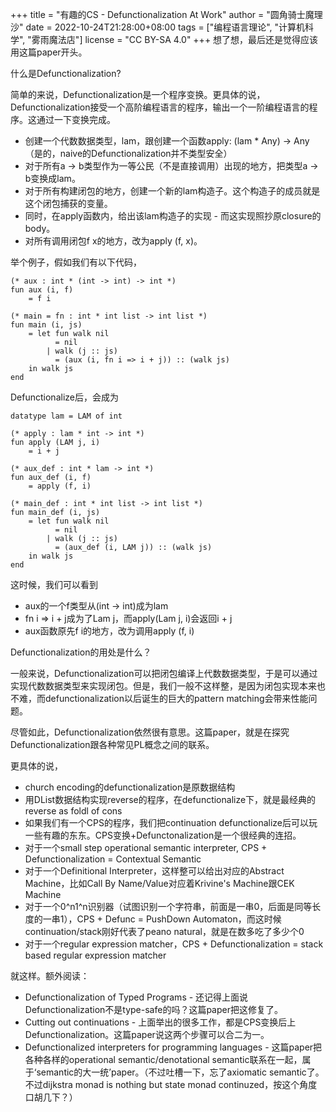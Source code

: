 +++
title = "有趣的CS - Defunctionalization At Work"
author = "圆角骑士魔理沙"
date = 2022-10-24T21:28:00+08:00
tags = ["编程语言理论", "计算机科学", "雾雨魔法店"]
license = "CC BY-SA 4.0"
+++
想了想，最后还是觉得应该用这篇paper开头。

什么是Defunctionalization?

简单的来说，Defunctionalization是一个程序变换。更具体的说，Defunctionalization接受一个高阶编程语言的程序，输出一个一阶编程语言的程序。这通过一下变换完成。

* 创建一个代数数据类型，lam，跟创建一个函数apply: (lam \* Any) -> Any（是的，naive的Defunctionalization并不类型安全）
* 对于所有a -> b类型作为一等公民（不是直接调用）出现的地方，把类型a -> b变换成lam。
* 对于所有构建闭包的地方，创建一个新的lam构造子。这个构造子的成员就是这个闭包捕获的变量。
* 同时，在apply函数内，给出该lam构造子的实现 - 而这实现照抄原closure的body。
* 对所有调用闭包f x的地方，改为apply (f, x)。

举个例子，假如我们有以下代码，

````text
(* aux : int * (int -> int) -> int *)
fun aux (i, f) 
    = f i

(* main = fn : int * int list -> int list *)
fun main (i, js)
    = let fun walk nil
          = nil
        | walk (j :: js)
          = (aux (i, fn i => i + j)) :: (walk js)
    in walk js
end
````

Defunctionalize后，会成为

````text
datatype lam = LAM of int

(* apply : lam * int -> int *)
fun apply (LAM j, i)
    = i + j

(* aux_def : int * lam -> int *)
fun aux_def (i, f)
    = apply (f, i)

(* main_def : int * int list -> int list *)
fun main_def (i, js)
    = let fun walk nil
          = nil
        | walk (j :: js)
          = (aux_def (i, LAM j)) :: (walk js)
    in walk js
end
````

这时候，我们可以看到

* aux的一个f类型从(int -> int)成为lam
* fn i => i + j成为了Lam j，而apply(Lam j, i)会返回i + j
* aux函数原先f i的地方，改为调用apply (f, i)

Defunctionalization的用处是什么？

一般来说，Defunctionalization可以把闭包编译上代数数据类型，于是可以通过实现代数数据类型来实现闭包。但是，我们一般不这样整，是因为闭包实现本来也不难，而defunctionalization以后诞生的巨大的pattern matching会带来性能问题。

尽管如此，Defunctionalization依然很有意思。这篇paper，就是在探究Defunctionalization跟各种常见PL概念之间的联系。

更具体的说，

* church encoding的defunctionalization是原数据结构
* 用DList数据结构实现reverse的程序，在defunctionalize下，就是最经典的reverse as foldl of cons
* 如果我们有一个CPS的程序，我们把continuation defunctionalize后可以玩一些有趣的东东。CPS变换+Defunctonalization是一个很经典的连招。
* 对于一个small step operational semantic interpreter, CPS + Defunctionalization = Contextual Semantic
* 对于一个Definitional Interpreter，这样整可以给出对应的Abstract Machine，比如Call By Name/Value对应着Krivine's Machine跟CEK Machine
* 对于一个0^n1^n识别器（试图识别一个字符串，前面是一串0，后面是同等长度的一串1），CPS + Defunc = PushDown Automaton，而这时候continuation/stack刚好代表了peano natural，就是在数多吃了多少个0
* 对于一个regular expression matcher，CPS + Defunctionalization = stack based regular expression matcher

就这样。额外阅读：

* Defunctionalization of Typed Programs - 还记得上面说Defunctionalization不是type-safe的吗？这篇paper把这修复了。
* Cutting out continuations - 上面举出的很多工作，都是CPS变换后上Defunctionalization。这篇paper说这两个步骤可以合二为一。
* Defunctionalized interpreters for programming languages - 这篇paper把各种各样的operational semantic/denotational semantic联系在一起，属于‘semantic的大一统’paper。（不过吐槽一下，忘了axiomatic semantic了。不过dijkstra monad is nothing but state monad continuzed，按这个角度口胡几下？）
